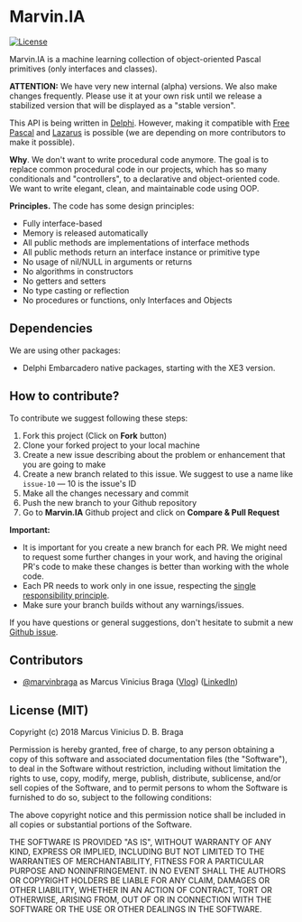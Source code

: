 # Marvin.IA

[![License](https://img.shields.io/badge/license-MIT-green.svg)](https://github.com/marvinbraga/Marvin.IA/edit/master/READ_ME.md)

Marvin.IA is a machine learning collection of object-oriented Pascal primitives (only interfaces and classes). 

**ATTENTION:** We have very new internal (alpha) versions. We also make changes frequently. Please use it at your own risk until we release a stabilized version that will be displayed as a "stable version".

This API is being written in [Delphi](https://www.embarcadero.com/products/delphi). However, making it compatible with [Free Pascal](https://freepascal.org/) and [Lazarus](http://www.lazarus-ide.org/) is possible (we are depending on more contributors to make it possible).

**Why**. We don't want to write procedural code anymore.
The goal is to replace common procedural code in our projects, which has so many conditionals and "controllers", to a declarative and object-oriented code.
We want to write elegant, clean, and maintainable code using OOP.

**Principles.** The code has some design principles:

* Fully interface-based
* Memory is released automatically
* All public methods are implementations of interface methods
* All public methods return an interface instance or primitive type
* No usage of nil/NULL in arguments or returns
* No algorithms in constructors
* No getters and setters
* No type casting or reflection
* No procedures or functions, only Interfaces and Objects

## Dependencies

We are using other packages:

  - Delphi Embarcadero native packages, starting with the XE3 version. 

## How to contribute?

To contribute we suggest following these steps:

1. Fork this project (Click on **Fork** button)
2. Clone your forked project to your local machine
3. Create a new issue describing about the problem or enhancement that you are going to make
4. Create a new branch related to this issue. We suggest to use a name like `issue-10` — 10 is the issue's ID
5. Make all the changes necessary and commit
6. Push the new branch to your Github repository
7. Go to **Marvin.IA** Github project and click on **Compare & Pull Request**

**Important:**

- It is important for you create a new branch for each PR. We might need to request some further changes in your work, and having the original PR's code to make these changes is better than working with the whole code.
- Each PR needs to work only in one issue, respecting the [single responsibility principle](https://en.wikipedia.org/wiki/Single_responsibility_principle).
- Make sure your branch builds without any warnings/issues.

If you have questions or general suggestions, don't hesitate to submit a new [Github issue](https://github.com/marvinbraga/Marvin.IA/issues/new).

## Contributors

  - [@marvinbraga](https://github.com/marvinbraga) as Marcus Vinicius Braga ([Vlog](https://www.youtube.com/c/marvinbraga/)) ([LinkedIn](https://www.linkedin.com/in/marcus-vinicius-braga-0669444/))

## License (MIT)

Copyright (c) 2018 Marcus Vinicius D. B. Braga

Permission is hereby granted, free of charge, to any person obtaining a copy
of this software and associated documentation files (the "Software"), to deal
in the Software without restriction, including without limitation the rights
to use, copy, modify, merge, publish, distribute, sublicense, and/or sell
copies of the Software, and to permit persons to whom the Software is
furnished to do so, subject to the following conditions:

The above copyright notice and this permission notice shall be included in all
copies or substantial portions of the Software.

THE SOFTWARE IS PROVIDED "AS IS", WITHOUT WARRANTY OF ANY KIND, EXPRESS OR
IMPLIED, INCLUDING BUT NOT LIMITED TO THE WARRANTIES OF MERCHANTABILITY,
FITNESS FOR A PARTICULAR PURPOSE AND NONINFRINGEMENT. IN NO EVENT SHALL THE
AUTHORS OR COPYRIGHT HOLDERS BE LIABLE FOR ANY CLAIM, DAMAGES OR OTHER
LIABILITY, WHETHER IN AN ACTION OF CONTRACT, TORT OR OTHERWISE, ARISING FROM,
OUT OF OR IN CONNECTION WITH THE SOFTWARE OR THE USE OR OTHER DEALINGS IN THE
SOFTWARE.
